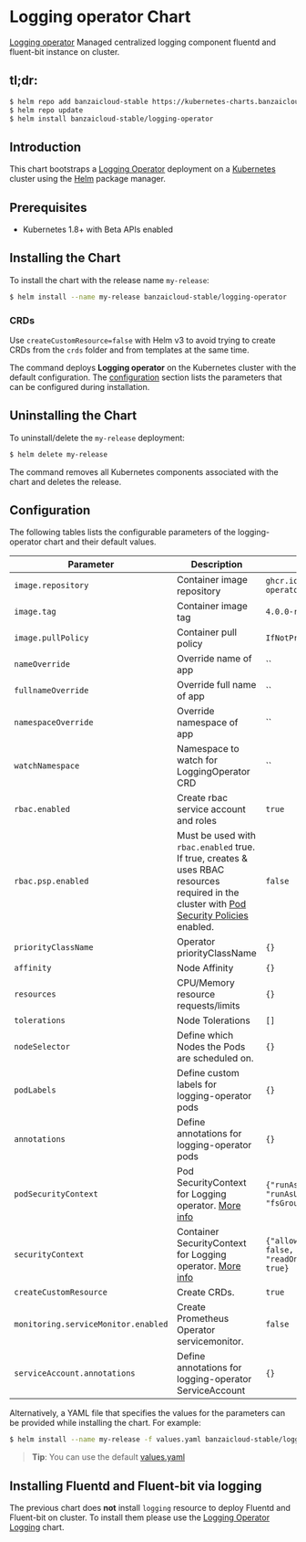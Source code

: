
# Logging operator Chart

[Logging operator](https://github.com/banzaicloud/logging-operator) Managed centralized logging component fluentd and fluent-bit instance on cluster.

## tl;dr:

```bash
$ helm repo add banzaicloud-stable https://kubernetes-charts.banzaicloud.com
$ helm repo update
$ helm install banzaicloud-stable/logging-operator
```

## Introduction

This chart bootstraps a [Logging Operator](https://github.com/banzaicloud/logging-operator) deployment on a [Kubernetes](http://kubernetes.io) cluster using the [Helm](https://helm.sh) package manager.

## Prerequisites

- Kubernetes 1.8+ with Beta APIs enabled

## Installing the Chart

To install the chart with the release name `my-release`:

```bash
$ helm install --name my-release banzaicloud-stable/logging-operator
```

### CRDs
Use `createCustomResource=false` with Helm v3 to avoid trying to create CRDs from the `crds` folder and from templates at the same time.

The command deploys **Logging operator** on the Kubernetes cluster with the default configuration. The [configuration](#configuration) section lists the parameters that can be configured during installation.

## Uninstalling the Chart

To uninstall/delete the `my-release` deployment:

```bash
$ helm delete my-release
```

The command removes all Kubernetes components associated with the chart and deletes the release.

## Configuration

The following tables lists the configurable parameters of the logging-operator chart and their default values.

|                      Parameter                      |                        Description                     | Default                                                               |
| --------------------------------------------------- | ------------------------------------------------------ |-----------------------------------------------------------------------|
| `image.repository`                                  | Container image repository                             | `ghcr.io/banzaicloud/logging-operator`                                |
| `image.tag`                                         | Container image tag                                    | `4.0.0-rc17`                                                             |
| `image.pullPolicy`                                  | Container pull policy                                  | `IfNotPresent`                                                        |
| `nameOverride`                                      | Override name of app                                   | ``                                                                    |
| `fullnameOverride`                                  | Override full name of app                              | ``                                                                    |
| `namespaceOverride`                                 | Override namespace of app                              | ``                                                                    |
| `watchNamespace`                                    | Namespace to watch for LoggingOperator CRD             | ``                                                                    |
| `rbac.enabled`                                      | Create rbac service account and roles                  | `true`                                                                |
| `rbac.psp.enabled`                                  | Must be used with `rbac.enabled` true. If true, creates & uses RBAC resources required in the cluster with [Pod Security Policies](https://kubernetes.io/docs/concepts/policy/pod-security-policy/) enabled.    | `false`                                                               |
| `priorityClassName`                                 | Operator priorityClassName                             | `{}`                                                                  |
| `affinity`                                          | Node Affinity                                          | `{}`                                                                  |
| `resources`                                         | CPU/Memory resource requests/limits                    | `{}`                                                                  |
| `tolerations`                                       | Node Tolerations                                       | `[]`                                                                  |
| `nodeSelector`                                      | Define which Nodes the Pods are scheduled on.          | `{}`                                                                  |
| `podLabels`                                         | Define custom labels for logging-operator pods         | `{}`                                                                  |
| `annotations`                                       | Define annotations for logging-operator pods           | `{}`                                                                  |
| `podSecurityContext`                                | Pod SecurityContext for Logging operator. [More info](https://kubernetes.io/docs/concepts/policy/security-context/)                                                                                             | `{"runAsNonRoot": true, "runAsUser": 1000, "fsGroup": 2000}`          |
| `securityContext`                                   | Container SecurityContext for Logging operator. [More info](https://kubernetes.io/docs/concepts/policy/security-context/) | `{"allowPrivilegeEscalation": false, "readOnlyRootFilesystem": true}` |
| `createCustomResource`                              | Create CRDs. | `true`                                                                |
| `monitoring.serviceMonitor.enabled`                 | Create Prometheus Operator servicemonitor. | `false`                                                               |
| `serviceAccount.annotations`                        | Define annotations for logging-operator ServiceAccount | `{}`                                                                  |

Alternatively, a YAML file that specifies the values for the parameters can be provided while installing the chart. For example:

```bash
$ helm install --name my-release -f values.yaml banzaicloud-stable/logging-operator
```

> **Tip**: You can use the default [values.yaml](values.yaml)

## Installing Fluentd and Fluent-bit via logging

The previous chart does **not** install `logging` resource to deploy Fluentd and Fluent-bit on cluster. To install them please use the [Logging Operator Logging](https://github.com/banzaicloud/logging-operator/tree/master/charts/logging-operator-logging) chart.
